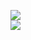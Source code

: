 [![](https://img.shields.io/badge/Made%20With-Github%20Spray-lightgrey.svg?style=for-the-badge&logo=github)](https://github.com/Annihil/github-spray#5944)  
[![](https://i.imgur.com/2DrTn0Z.gif)](https://github.com/Annihil/github-spray)